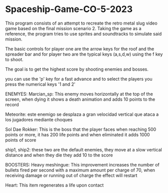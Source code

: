 # Spaceship-Game-CO-5-2023

This program consists of an attempt to recreate the retro metal slug video game based on the final mission scenario 2.
Taking the game as a reference, the program tries to use sprites and soundtracks to simulate said mission.

The basic controls for player one are the arrow keys for the roof and the spreader bar and for player two are the typical keys (a,s,d,w) using the f key to shoot.

The goal is to get the highest score by shooting enemies and bosses.

you can use the 'p' key for a fast advance and to select the players you press the numerical keys '1 and 2'

ENEMYES:
Marcian_sp: This enemy moves horizontally at the top of the screen, when dying it shows a death animation and adds 10 points to the record

Meteorite: este enemigo se desplaza a gran velocidad vertical que ataca a los jugadores mediante choques

Sol Dae Rokker: This is the boss that the player faces when reaching 500 points or more, it has 200 life points and when eliminated it adds 1000 points of score

ship1, ship2: these two are the default enemies, they move at a slow vertical distance and when they die they add 10 to the score

BOOSTERS:
Heavy meshingue: This improvement increases the number of bullets fired per second with a maximum amount per charge of 70, when receiving damage or running out of charge the effect will restart

Heart: This item regenerates a life upon contact
